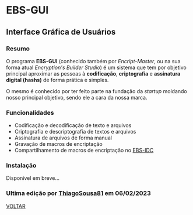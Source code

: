 # EBS-GUI
## Interface Gráfica de Usuários
### Resumo
O programa <b>EBS-GUI</b> (conhecido também por <i>Encript-Master</i>, ou na sua forma atual <i>Encryption's Builder Studio</i>) é um sistema que tem por objetivo principal aproximar as pessoas à <b>codificação</b>, <b>criptografia</b> e <b>assinatura digital (hashs)</b> de forma prática e simples.

O mesmo é conhecido por ter feito parte na fundação da <i>startup</i> moldando nosso principal objetivo, sendo ele a cara da nossa marca.

### Funcionalidades
- Codificação e decodificação de texto e arquivos
- Criptografia e descriptografia de textos e arquivos
- Assinatura de arquivos de forma manual
- Gravação de macros de encriptação
- Compartilhamento de macros de encriptação no [EBS-IDC](https://github.com/EBS-Security-Systems/EBS-Docs/blob/main/docs/EBS-IDC.md)

### Instalação
Disponível em breve...

### Ultima edição por [ThiagoSousa81](https://github.com/ThiagoSousa81/) em 06/02/2023

[VOLTAR](https://github.com/EBS-Security-Systems/EBS-Docs#readme)
